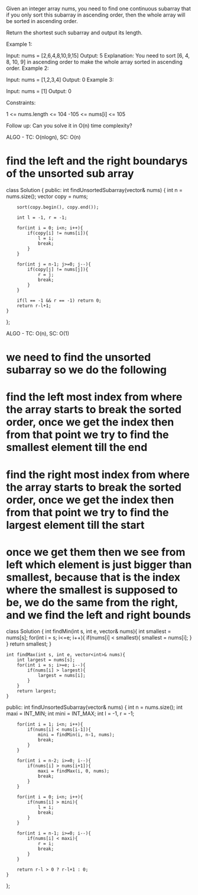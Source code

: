 Given an integer array nums, you need to find one continuous subarray that if you only sort this subarray in ascending order, then the whole array will be sorted in ascending order.

Return the shortest such subarray and output its length.

 

Example 1:

Input: nums = [2,6,4,8,10,9,15]
Output: 5
Explanation: You need to sort [6, 4, 8, 10, 9] in ascending order to make the whole array sorted in ascending order.
Example 2:

Input: nums = [1,2,3,4]
Output: 0
Example 3:

Input: nums = [1]
Output: 0
 

Constraints:

1 <= nums.length <= 104
-105 <= nums[i] <= 105
 

Follow up: Can you solve it in O(n) time complexity?

ALGO - TC: O(nlogn), SC: O(n)
# find the left and the right boundarys of the unsorted sub array

class Solution {
public:
    int findUnsortedSubarray(vector<int>& nums) {
        int n = nums.size();
        vector<int> copy = nums;
        
        sort(copy.begin(), copy.end());
        
        int l = -1, r = -1;
        
        for(int i = 0; i<n; i++){
            if(copy[i] != nums[i]){
                l = i;
                break;
            }
        }
        
        for(int j = n-1; j>=0; j--){
            if(copy[j] != nums[j]){
                r = j;
                break;
            }
        }
        
        if(l == -1 && r == -1) return 0;
        return r-l+1;
    }
};

ALGO - TC: O(n), SC: O(1)
# we need to find the unsorted subarray so we do the following
# find the left most index from where the array starts to break the sorted order, once we get the index then from that point we try to find the smallest element till the end
# find the right most index from where the array starts to break the sorted order, once we get the index then from that point we try to find the largest element till the start
# once we get them then we see from left which element is just bigger than smallest, because that is the index where the smallest is supposed to be, we do the same from the right, and we find the left and right bounds

class Solution {
    int findMin(int s, int e, vector<int>& nums){
        int smallest = nums[s];
        for(int i = s; i<=e; i++){
            if(nums[i] < smallest){
                smallest = nums[i];
            }
        }
        return smallest;
    }
    
    int findMax(int s, int e, vector<int>& nums){
        int largest = nums[s];
        for(int i = s; i>=e; i--){
            if(nums[i] > largest){
                largest = nums[i];
            }
        }
        return largest;
    }
public:
    int findUnsortedSubarray(vector<int>& nums) {
        int n = nums.size();
        int maxi = INT_MIN;
        int mini = INT_MAX;
        int l = -1, r = -1;
        
        for(int i = 1; i<n; i++){
            if(nums[i] < nums[i-1]){
                mini = findMin(i, n-1, nums);
                break;
            }
        }
        
        for(int i = n-2; i>=0; i--){
            if(nums[i] > nums[i+1]){
                maxi = findMax(i, 0, nums);
                break;
            }
        }
        
        for(int i = 0; i<n; i++){
            if(nums[i] > mini){
                l = i;
                break;
            }
        }
        
        for(int i = n-1; i>=0; i--){
            if(nums[i] < maxi){
                r = i;
                break;
            }
        }
        
        return r-l > 0 ? r-l+1 : 0;
    }
};